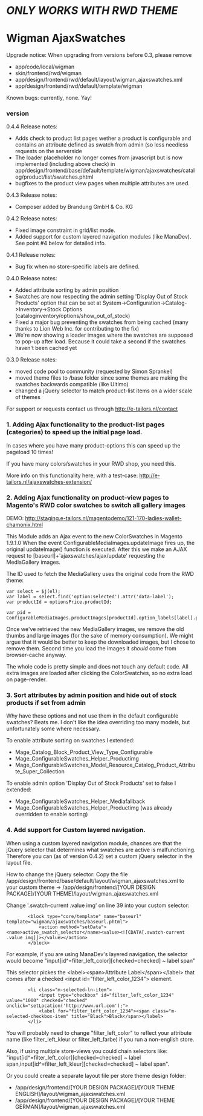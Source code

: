 # ***ONLY WORKS WITH RWD THEME***

# Wigman AjaxSwatches

Upgrade notice:
When upgrading from versions before 0.3, please remove 
* app/code/local/wigman
* skin/frontend/rwd/wigman
* app/design/frontend/rwd/default/layout/wigman_ajaxswatches.xml
* app/design/frontend/rwd/default/template/wigman

Known bugs: currently, none. Yay!

### version
0.4.4 Release notes:
* Adds check to product list pages wether a product is configurable and contains an attribute defined as swatch from admin (so less needless requests on the serverside
* The loader placeholder no longer comes from javascript but is now implemented (including above check) in app/design/frontend/base/default/template/wigman/ajaxswatches/catalog/product/list/swatches.phtml 
* bugfixes to the product view pages when multiple attributes are used.

0.4.3 Release notes:
* Composer added by Brandung GmbH & Co. KG

0.4.2 Release notes:
* Fixed image constraint in grid/list mode.
* Added support for custom layered navigation modules (like ManaDev). See point #4 below for detailed info.

0.4.1 Release notes:
* Bug fix when no store-specific labels are defined.

0.4.0 Release notes:
* Added attribute sorting by admin position
* Swatches are now respecting the admin setting 'Display Out of Stock Products' option that can be set at System->Configuration->Catalog->Inventory->Stock Options (cataloginventory/options/show_out_of_stock)
* Fixed a major bug preventing the swatches from being cached (many thanks to Lion Web Inc. for contributing to the fix)
* We're now showing a loader images where the swatches are supposed to pop-up after load. Because it could take a second if the swatches haven't been cached yet

0.3.0 Release notes:
* moved code pool to community (requested by Simon Sprankel)
* moved theme files to /base folder since some themes are making the swatches backwards compatible (like Ultimo)
* changed a jQuery selector to match product-list items on a wider scale of themes

For support or requests contact us through http://e-tailors.nl/contact

### 1. Adding Ajax functionality to the product-list pages (categories) to speed up the initial page load.
In cases where you have many product-options this can speed up the pageload 10 times!

If you have many colors/swatches in your RWD shop, you need this.

More info on this functionality here, with a test-case: http://e-tailors.nl/ajaxswatches-extension/



### 2. Adding Ajax functionality on product-view pages to Magento's RWD color swatches to switch all gallery images

DEMO: http://staging.e-tailors.nl/magentodemo/121-170-ladies-wallet-chamonix.html

This Module adds an Ajax event to the new ColorSwatches in Magento 1.9.1.0
When the event ConfigurableMediaImages.updateImage fires up, the original updateImage() function is executed.
After this we make an AJAX request to [baseurl]+'ajaxswatches/ajax/update' requesting the MediaGallery images.

The ID used to fetch the MediaGallery uses the original code from the RWD theme:

	var select = $j(el);
	var label = select.find('option:selected').attr('data-label');
	var productId = optionsPrice.productId;
	        
	var pid = ConfigurableMediaImages.productImages[productId].option_labels[label].products[0];
	

Once we've retrieved the new MediaGallery images, we remove the old thumbs and large images (for the sake of memory consumption). We might argue that it would be better to keep the downloaded images, but I chose to remove them. Second time you load the images it *should* come from browser-cache anyway.

The whole code is pretty simple and does not touch any default code. All extra images are loaded after clicking the ColorSwatches, so no extra load on page-render.

### 3. Sort attributes by admin position and hide out of stock products if set from admin

Why have these options and not use them in the default configurable swatches? Beats me.
I don't like the idea overriding too many models, but unfortunately some where necessary.

To enable attribute sorting on swatches I extended:
* Mage_Catalog_Block_Product_View_Type_Configurable
* Mage_ConfigurableSwatches_Helper_Productimg
* Mage_ConfigurableSwatches_Model_Resource_Catalog_Product_Attribute_Super_Collection

To enable admin option 'Display Out of Stock Products' set to false I extended:
* Mage_ConfigurableSwatches_Helper_Mediafallback
* Mage_ConfigurableSwatches_Helper_Productimg (was already overridden to enable sorting)


### 4. Add support for Custom layered navigation.

When using a custom layered navigation module, chances are that the jQuery selector that determines what swatches are active is malfunctioning.
Therefore you can (as of version 0.4.2) set a custom jQuery selector in the layout file.

How to change the jQuery selector:
Copy the file /app/design/frontend/base/default/layout/wigman_ajaxswatches.xml to your custom theme -> /app/design/frontend/[YOUR DESIGN PACKAGE]/[YOUR THEME]/layout/wigman_ajaxswatches.xml

Change '.swatch-current .value img' on line 39 into your custom selector:

			<block type="core/template" name="baseurl" template="wigman/ajaxswatches/baseurl.phtml">
			    <action method="setData"><name>active_swatch_selector</name><value><![CDATA[.swatch-current .value img]]></value></action>
			</block>

For example, if you are using ManaDev's layered navigation, the selector would become "input[id^=filter_left_color][checked=checked] ~ label span"

This selector pickes the &lt;label&gt;&lt;span&gt;Attribute Label&lt;/span&gt;&lt;/label&gt; that comes after a checked &lt;input id=&quot;filter_left_color_1234&quot;&gt; element.

			<li class="m-selected-ln-item">
				<input type="checkbox" id="filter_left_color_1234" value="1000" checked="checked" onclick="setLocation('http://www.url.com');">
				<label for="filter_left_color_1234"><span class="m-selected-checkbox-item" title="Black">Black</span></label>
			</li>

You will probably need to change "filter_left_color" to reflect your attribute name (like filter_left_kleur or filter_left_farbe) if you run a non-english store.

Also, if using multiple store-views you could chain selectors like: "input[id^=filter_left_color][checked=checked] ~ label span,input[id^=filter_left_kleur][checked=checked] ~ label span".

Or you could create a separate layout file per store theme design folder:
* /app/design/frontend/[YOUR DESIGN PACKAGE]/[YOUR THEME ENGLISH]/layout/wigman_ajaxswatches.xml
* /app/design/frontend/[YOUR DESIGN PACKAGE]/[YOUR THEME GERMAN]/layout/wigman_ajaxswatches.xml
